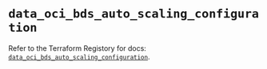 # `data_oci_bds_auto_scaling_configuration`

Refer to the Terraform Registory for docs: [`data_oci_bds_auto_scaling_configuration`](https://registry.terraform.io/providers/oracle/oci/6.18.0/docs/data-sources/bds_auto_scaling_configuration).
